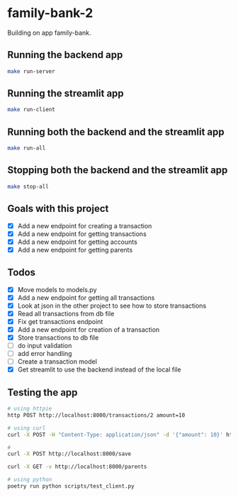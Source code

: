 # family-bank-2

Building on app family-bank.

## Running the backend app

```bash
make run-server
```

## Running the streamlit app

```bash
make run-client
```

## Running both the backend and the streamlit app

```bash
make run-all
```

## Stopping both the backend and the streamlit app

```bash
make stop-all
```

## Goals with this project

- [x] Add a new endpoint for creating a transaction
- [x] Add a new endpoint for getting transactions
- [x] Add a new endpoint for getting accounts
- [x] Add a new endpoint for getting parents

## Todos

- [x] Move models to models.py
- [x] Add a new endpoint for getting all transactions
- [x] Look at json in the other project to see how to store transactions
- [x]   Read all transactions from db file
- [x] Fix get transactions endpoint
- [x] Add a new endpoint for creation of a transaction
- [x]   Store transactions to db file
- [ ]   do input validation
- [ ]   add error handling
- [ ] Create a transaction model
- [x] Get streamlit to use the backend instead of the local file

## Testing the app

```bash
# using httpie
http POST http://localhost:8000/transactions/2 amount=10
```

```bash
# using curl
curl -X POST -H "Content-Type: application/json" -d '{"amount": 10}' http://localhost:8000/transactions/2
```

```bash
# 
curl -X POST http://localhost:8000/save
```

```bash
curl -X GET -v http://localhost:8000/parents
```

```bash
# using python
poetry run python scripts/test_client.py
```
